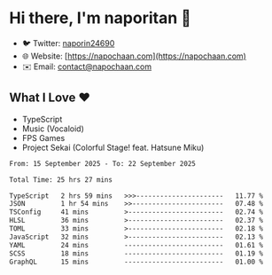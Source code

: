 # Hi there, I'm naporitan 👋

- 🐦 Twitter: [naporin24690](https://twitter.com/naporin24690)
- 🌐 Website: [https://napochaan.com](https://napochaan.com)
- ✉️ Email: [contact@napochaan.com](mailto:contact@napochaan.com)

## What I Love ❤️
- TypeScript
- Music (Vocaloid)
- FPS Games
- Project Sekai (Colorful Stage! feat. Hatsune Miku)

<!--START_SECTION:waka-->

```txt
From: 15 September 2025 - To: 22 September 2025

Total Time: 25 hrs 27 mins

TypeScript   2 hrs 59 mins   >>>----------------------   11.77 %
JSON         1 hr 54 mins    >>-----------------------   07.48 %
TSConfig     41 mins         >------------------------   02.74 %
HLSL         36 mins         >------------------------   02.37 %
TOML         33 mins         >------------------------   02.18 %
JavaScript   32 mins         >------------------------   02.13 %
YAML         24 mins         -------------------------   01.61 %
SCSS         18 mins         -------------------------   01.19 %
GraphQL      15 mins         -------------------------   01.00 %
```

<!--END_SECTION:waka-->

